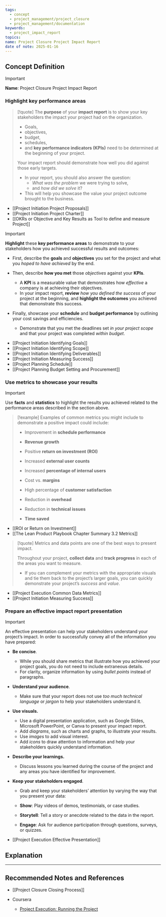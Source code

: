 ```yaml
---
tags:
  - concept
  - project_management/project_closure
  - project_management/documentation
keywords:
  - project_impact_report
topics: 
name: Project Closure Project Impact Report
date of note: 2025-01-16
---
```


## Concept Definition

>[!important]
>**Name**: Project Closure Project Impact Report

### Highlight key performance areas

>[!quote]
>The **purpose** of your **impact report** is to show your key stakeholders the impact your project had on the organization. 
>- Goals, 
>- objectives, 
>- budget, 
>- schedules, 
>- and **key performance indicators (KPIs)** need to be determined at the beginning of your project. 
>
>Your impact report should demonstrate how well you did against those early targets. 
>- In your report, you should also answer the question: 
>	- *What was the problem* we were trying to solve, 
>	- and *how did we solve* it? 
>- This will help you showcase the value your project outcome brought to the business.

- [[Project Initiation Project Proposals]]
- [[Project Initiation Project Charter]]
- [[OKRs or Objective and Key Results as Tool to define and measure Project]]

>[!important]
>**Highlight** these **key performance areas** to demonstrate to your stakeholders how you achieved successful results and outcomes:
> 
> - First, describe the **goals** and **objectives** you set for the project and what you *hoped to have achieved* by the end. 
>     
> - Then, describe **how you met** those *objectives* against your **KPIs**. 
> 	- A **KPI** is a measurable value that demonstrates how *effective* a company is at achieving their objectives. 
> 	- In your impact report, **review** *how you defined the success* of your project at the beginning, and **highlight the outcomes** you achieved that demonstrate this success.
>     
> - Finally, showcase your **schedule** and **budget performance** by outlining your cost savings and efficiencies. 
> 	- Demonstrate that you met the deadlines set *in your project scope* and that your project was completed *within budget*.

- [[Project Initiation Identifying Goals]]
- [[Project Initiation Identifying Scope]]
- [[Project Initiation Identifying Deliverables]]
- [[Project Initiation Measuring Success]]
- [[Project Planning Schedule]]
- [[Project Planning Budget Setting and Procurement]]


### Use metrics to showcase your results

>[!important]
>Use **facts** and **statistics** to highlight the results you achieved related to the performance areas described in the section above.

>[!example]
>Examples of common metrics you might include to demonstrate a positive impact could include: 
> 
> - Improvement in **schedule performance**
>     
> - **Revenue growth**
>     
> - Positive **return on investment (ROI)**
>     
> - Increased **external user counts**
>     
> - Increased **percentage of internal users** 
>     
> - Cost vs. **margins**
>     
> - High percentage of **customer satisfaction** 
>     
> - Reduction in **overhead**
>     
> - Reduction in **technical issues**
>     
> - **Time saved**

- [[ROI or Return on Investment]]
- [[The Lean Product Playbook Chapter Summary 3.2 Metrics]]


>[!quote]
>Metrics and data points are one of the best ways to present impact. 
>
>Throughout your project, **collect data** and **track progress** in each of the areas you want to measure. 
>- If you can complement your metrics with the appropriate visuals and tie them back to the project’s larger goals, you can quickly demonstrate your project’s *success* and *value*.

- [[Project Execution Common Data Metrics]]
- [[Project Initiation Measuring Success]]


### Prepare an effective impact report presentation


>[!important] 
> An effective presentation can help your stakeholders understand your project’s impact. In order to successfully convey all of the information you have prepared: 
> 
> - **Be concise**. 
> 	- While you should share metrics that illustrate how you achieved your project goals, you do not need to include extraneous details. 
> 	- For clarity, organize information by using *bullet points* instead of paragraphs.
>     
> - **Understand your audience**. 
> 	- Make sure that your report does not use *too much technical language* or *jargon* to help your stakeholders understand it.
>     
> - **Use visuals.** 
> 	- Use a digital presentation application, such as Google Slides, Microsoft PowerPoint, or Canva to present your impact report. 
> 	- Add *diagrams*, such as charts and graphs, to illustrate your results. 
> 	- Use *images* to add visual interest. 
> 	- Add *icons* to draw attention to information and help your stakeholders quickly understand information.
>     
> - **Describe your learnings.** 
> 	- Discuss lessons you learned during the course of the project and any areas you have identified for improvement.
>     
> - **Keep your stakeholders engaged**. 
> 	- Grab and keep your stakeholders’ attention by varying the way that you present your data:
>     
> 
> 	- **Show**: Play videos of demos, testimonials, or case studies.
>     
> 	- **Storytell**: Tell a story or anecdote related to the data in the report. 
>     
> 	- **Engage**: Ask for audience participation through questions, surveys, or quizzes.

- [[Project Execution Effective Presentation]]

## Explanation





-----------
##  Recommended Notes and References


- [[Project Closure Closing Process]]

- Coursera
	- [Project Execution: Running the Project](https://www.coursera.org/learn/project-execution-google/home/welcome)